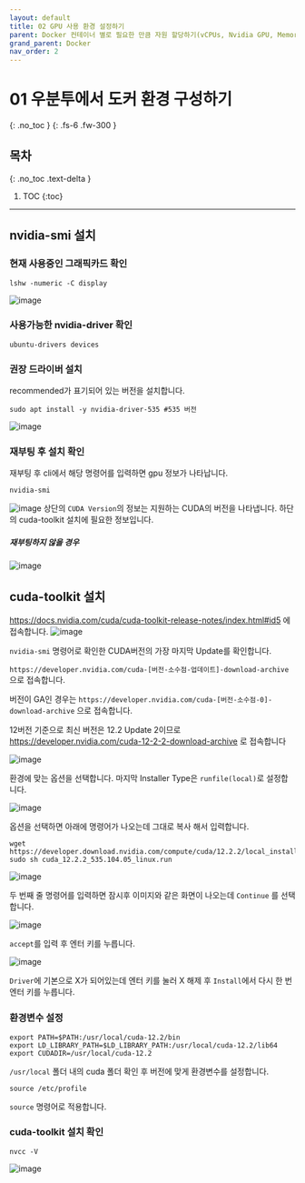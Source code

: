 ```yaml
---
layout: default
title: 02 GPU 사용 환경 설정하기
parent: Docker 컨테이너 별로 필요한 만큼 자원 할당하기(vCPUs, Nvidia GPU, Memory)
grand_parent: Docker
nav_order: 2
---
```



# 01 우분투에서 도커 환경 구성하기
{: .no_toc } 
{: .fs-6 .fw-300 }

## 목차
{: .no_toc .text-delta }

1. TOC
{:toc}

---

## nvidia-smi 설치

### 현재 사용중인 그래픽카드 확인
```
lshw -numeric -C display
```
![image](https://github.com/cjddn/cjddn.github.io/assets/137849066/626c2511-59f0-44e5-9842-14ec3eadba93)


### 사용가능한 nvidia-driver 확인

```
ubuntu-drivers devices
```

### 권장 드라이버 설치

recommended가 표기되어 있는 버전을 설치합니다.
```
sudo apt install -y nvidia-driver-535 #535 버전
```
![image](https://github.com/cjddn/cjddn.github.io/assets/137849066/a3f67aef-0abd-4171-9885-564a02be42c5)



### 재부팅 후 설치 확인

재부팅 후 cli에서 해당 명령어를 입력하면 gpu 정보가 나타납니다.


```
nvidia-smi
```
![image](https://github.com/cjddn/cjddn.github.io/assets/137849066/6d0fafa8-b54f-4759-a970-f3cc94603fad)
상단의 `CUDA Version`의 정보는 지원하는 CUDA의 버전을 나타냅니다. 하단의 cuda-toolkit 설치에 필요한 정보입니다.
##### 재부팅하지 않을 경우
![image](https://github.com/cjddn/cjddn.github.io/assets/137849066/82a27754-d7be-4195-9602-c464187e4c27)

## cuda-toolkit 설치

https://docs.nvidia.com/cuda/cuda-toolkit-release-notes/index.html#id5 에 접속합니다.
![image](https://github.com/cjddn/cjddn.github.io/assets/137849066/ee5d8952-807e-4506-96f7-72dd6fcfe237)

`nvidia-smi` 명령어로 확인한 CUDA버전의 가장 마지막 Update를 확인합니다.

`https://developer.nvidia.com/cuda-[버전-소수점-업데이트]-download-archive` 으로 접속합니다.

버전이 GA인 경우는 `https://developer.nvidia.com/cuda-[버전-소수점-0]-download-archive`
으로 접속합니다.

12버전 기준으로 최신 버전은 12.2 Update 2이므로 https://developer.nvidia.com/cuda-12-2-2-download-archive 로 접속합니다

![image](https://github.com/cjddn/cjddn.github.io/assets/137849066/4d5f3d94-6090-4cec-9102-1725deaeb583)

환경에 맞는 옵션을 선택합니다. 마지막 Installer Type은 `runfile(local)`로 설정합니다.

![image](https://github.com/cjddn/cjddn.github.io/assets/137849066/1b3612e3-1bbd-49e9-8a2c-833fd4b9a432)

옵션을 선택하면 아래에 명령어가 나오는데 그대로 복사 해서 입력합니다.

```
wget https://developer.download.nvidia.com/compute/cuda/12.2.2/local_installers/cuda_12.2.2_535.104.05_linux.run
sudo sh cuda_12.2.2_535.104.05_linux.run
```

![image](https://github.com/cjddn/cjddn.github.io/assets/137849066/f4a7c979-46e7-4a5a-a876-62af10f8e420)

두 번째 줄 명령어를 입력하면 잠시후 이미지와 같은 화면이 나오는데 `Continue` 를 선택합니다.

![image](https://github.com/cjddn/cjddn.github.io/assets/137849066/debffe2a-e620-4126-a1c8-dc6bcd2b2be0)

`accept`를 입력 후 엔터 키를 누릅니다.

![image](https://github.com/cjddn/cjddn.github.io/assets/137849066/4b8b7e52-6619-4258-9677-aa19511cc8ae)

`Driver`에 기본으로 X가 되어있는데 엔터 키를 눌러 X 해제 후 `Install`에서 다시 한 번 엔터 키를 누릅니다.

### 환경변수 설정
```
export PATH=$PATH:/usr/local/cuda-12.2/bin
export LD_LIBRARY_PATH=$LD_LIBRARY_PATH:/usr/local/cuda-12.2/lib64
export CUDADIR=/usr/local/cuda-12.2
```
`/usr/local` 폴더 내의 cuda 폴더 확인 후 버전에 맞게 환경변수를 설정합니다.

```
source /etc/profile
```
`source` 명령어로 적용합니다.

### cuda-toolkit 설치 확인

```
nvcc -V
```
![image](https://github.com/cjddn/cjddn.github.io/assets/137849066/7e80219e-1d59-4095-8c81-9712fe48d3e9)

